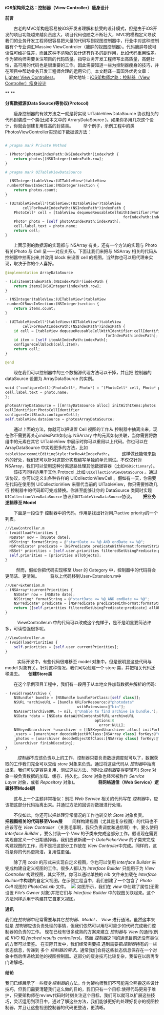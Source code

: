 ******iOS架构师之路：控制器（View Controller）瘦身设计******

**前言**

　　古老的MVC架构是容易被iOS开发者理解和接受的设计模式，但是由于iOS开发的项目功能越来越负责庞大，项目代码也随之不断壮大，MVC的模糊定义导致我们的业务开发工程师很容易把大量的代码写到视图控制器中，行业中对这种控制器有个专业词汇Massive ViewControler（臃肿的视图控制器）。代码臃肿导致可读性可维护性差，而且这种不清晰的设计还有许多的副作用，比如代码重用性差。作为架构师需要关注项目的代码质量。指导业务开发工程师写出高质量，高健壮性，高可用的代码也是很重要的工作。因此需要知道一些为控制器瘦身的技巧，并在项目中帮助业务开发工程师合理的运用它们。本文翻译一篇国外优秀文章：[Lighter View Controllers](https://www.objc.io/issues/1-view-controllers/lighter-view-controllers/)。
　　
原文地址：[iOS架构师之路：控制器（View Controller）瘦身设计](http://www.jianshu.com/p/0630fd7f9a44)


** **

**分离数据源(Data Source)等协议(Protocol)**

　　瘦身控制器的有效方法之一就是将实现 UITableViewDataSource 协议相关的代码封装成一个类(比如本文中的 ArraryDataSource )。如果你多用几次这个设计，你就会创建复用性高的封装类。
　　举个例子，示例工程中的类 PhotosViewController实现如下数据源方法：
```python

# pragma mark Private Method

- (Photo*)photoAtIndexPath:(NSIndexPath*)indexPath {
    return photos[(NSUInteger)indexPath.row];
}

# pragma mark UITableViewDataSource

- (NSInteger)tableView:(UITableView*)tableView
 numberOfRowsInSection:(NSInteger)section {
    return photos.count;
}

- (UITableViewCell*)tableView:(UITableView*)tableView
        cellForRowAtIndexPath:(NSIndexPath*)indexPath {
    PhotoCell* cell = [tableView dequeueReusableCellWithIdentifier:PhotoCellIdentifier
                                                      forIndexPath:indexPath];
    Photo* photo = [self photoAtIndexPath:indexPath];
    cell.label.text = photo.name;
    return cell;
}
```

　　上面示例的数据源的实现都与 NSArray 有关，还有一个方法的实现与 Photo 有关(Photo 与 Cell 呈一一对应关系)。下面让我们来把与 NSArray 相关的代码从 控制器中抽离出来,并改用 block 来设置 cell 的视图。当然你也可以用代理来实现，取决于你的个人喜好。
　　
```python
@implementation ArrayDataSource

- (id)itemAtIndexPath:(NSIndexPath*)indexPath {
    return items[(NSUInteger)indexPath.row];
}

- (NSInteger)tableView:(UITableView*)tableView
 numberOfRowsInSection:(NSInteger)section {
    return items.count;
}

- (UITableViewCell*)tableView:(UITableView*)tableView
        cellForRowAtIndexPath:(NSIndexPath*)indexPath {
    id cell = [tableView dequeueReusableCellWithIdentifier:cellIdentifier
                                              forIndexPath:indexPath];
    id item = [self itemAtIndexPath:indexPath];
    configureCellBlock(cell,item);
    return cell;
}

@end
```

　　现在我们可以控制器中的三个数据源代理方法可以干掉，并且把 控制器的 dataSource 设置为 ArrayDataSource 的实例。
　　
```python
void (^configureCell)(PhotoCell*, Photo*) = ^(PhotoCell* cell, Photo* photo) {
cell.label.text = photo.name;
};

photosArrayDataSource = [[ArrayDataSource alloc] initWithItems:photos
cellIdentifier:PhotoCellIdentifier
configureCellBlock:configureCell];
self.tableView.dataSource = photosArrayDataSource;
```

　　通过上面的方法，你就可以把设置 Cell 视图的工作从 控制器中抽离出来。现在你不需要再关心indexPath如何与 NSArrary 中的元素如何关联，当你需要将数组中的元素在其它 UITableView 中展示时你可以重用以上代码。你也可以在 ArrayDataSource 中实现更多的方法，比如`tableView:commitEditingStyle:forRowAtIndexPath:`。
　　这样做还能带来额外的好处，我们还可以针对这部分实现编写单独的单元测试。不仅仅针对NSArray，我们可以使用这种分离思路处理其他数据容器（比如`NSDictionary`）。
　　该技巧同样适用于其他 Protocol ,比如 `UICollectionViewDataSource` 。通过该协议，你可以定义出各种各样的 UICollectionViewCell 。假如有一天，你需要在代码在使用到 UICollectionView 来替代当前的 UITableView，你只需要修改几行 控制器中的代码即可完成替换。你甚至能够让你的 DataSource 类同时实现 `UICollectionViewDataSource` 协议和` UITableViewDataSource `协议。
 
 
 
**把业务逻辑移至 Model**

　　下面是一段位于 控制器中的代码，作用是找出针对用户active priority的一个列表。
　　
```python
//ViewController.m
- (void)loadPriorities {
  NSDate* now = [NSDate date];
  NSString* formatString = @"startDate <= %@ AND endDate >= %@";
  NSPredicate* predicate = [NSPredicate predicateWithFormat:formatString, now, now];
  NSSet* priorities = [self.user.priorities filteredSetUsingPredicate:predicate];
  self.priorities = [priorities allObjects];
}
```
 
　　然而，假如你把代码实现移至 User 的 Category 中，控制器中的代码将会更简洁、更清晰。
　　
将以上代码移到User+Extension.m中 
```python
//User+Extension.m
- (NSArray*)currentPriorities {
    NSDate* now = [NSDate date];
    NSString* formatString = @"startDate <= %@ AND endDate >= %@";
    NSPredicate* predicate = [NSPredicate predicateWithFormat:formatString, now, now];
    return [[self.priorities filteredSetUsingPredicate:predicate] allObjects];
}
```
  
　　ViewController.m 中的代码可以改成这个鬼样子，是不是明显要简洁许多，可读性强很多呢。
　　
```python
//ViewController.m
- (void)loadPriorities {
    self.priorities = [self.user currentPriorities];
}
```
  
　　实际开发中，有些代码很难移至 model 对象中，但是很明显这些代码与 model 对象有关。针对这种情况，我们可以创建一个 store 类，并把相关代码迁移进去。
 
 
**创建Store类**

　　在这个示例项目工程中，我们有一段用于从本地文件加载数据并解析的代码:
```python
- (void)readArchive {
    NSBundle* bundle = [NSBundle bundleForClass:[self class]];
    NSURL *archiveURL = [bundle URLForResource:@"photodata"
                                 withExtension:@"bin"];
    NSAssert(archiveURL != nil, @"Unable to find archive in bundle.");
    NSData *data = [NSData dataWithContentsOfURL:archiveURL
                                         options:0
                                           error:NULL];
    NSKeyedUnarchiver *unarchiver = [[NSKeyedUnarchiver alloc] initForReadingWithData:data];
    _users = [unarchiver decodeObjectOfClass:[NSArray class] forKey:@"users"];
    _photos = [unarchiver decodeObjectOfClass:[NSArray class] forKey:@"photos"];
    [unarchiver finishDecoding];
}
```
  
　　*控制器*不应该负责以上的工作，控制器只要负责数据调度就可以了，数据获取的工作我们完全可以交给 *store* 对象来负责。通过将这些代码从 *控制器*中抽离出来，我们可以更容易复用、测试这些方法、同时让*控制器*变得更轻巧( *Store* 对象一般负责数据的加载、缓存、持久化。*Store* 对象也经常被称作 *Service Layer* 对象，或者 *Repository* 对象)。
　　
　　
**将网络通信（Web Service）逻辑移至Model层**


　　这与上一个主题非常相似：别把 *Web Service* 相关的代码写在 *控制器*中，应该把这部分代码抽离出来。并通过方法的回调对数据进行处理。

　　不仅如此，你还可以把处理异常情况的工作也转交给 *Store* 对象负责。
　　
**把视图相关的代码移至View层**
　　同样构建视图（尤其是复杂视图）的代码也不应该写在 *View Controller* （关我毛事啊，我只负责调度和通信啊）中。要么使用*Interface Builder* ，要么封装一个 *Vew* 的子类来完成这部分工作。假设现在需要实现自定义一个日期选择器。我们应该新建一个 *DatePickerView* 的子类来完成构建视图的工作，而不是把这部分工作放在 *View Controller*中完成。同样的，这将是你的代码更简洁，复用性更强。

　　除了用 *code* 的形式来实现自定义视图，你也可以使用 *Interface Builder* 来完成构建自定义视图的工作。很多人都认为 *Interface Builder* 只能用于为 *View Controller* 构建视图，其实不然，你可以通过单独的 *nib* 文件来加载在 *Interface Builder*中构建的自定义视图。在示例工程当中，我们创建了一个包含了 *Photo Cell* 视图的 *PhotoCell.xib* 文件。
 ![](http://upload-images.jianshu.io/upload_images/1112722-d945cbc94313b0fc.png?imageMogr2/auto-orient/strip%7CimageView2/2/w/1240)
如图所示，我们在 *view* 中创建了属性(无需设置 *File’s Owner* 对象)并把它们与 *Interface Builder* 中的视图关联起来。这个方法同样适用于构建其它自定义视图。

**通讯**

我们在*控制器*中经常需要与其它*控制器*、*Model* 、 *View* 进行通讯。虽然这本来就是 *控制器*应该负责处理的事情，但我们依然可以用尽可能少的代码完成我们控制器的负责的工作。
现在已经有很多成熟的方案来建立 *控制器*与 *View* 的通讯(例如 *KVO* 和 *fetched results controllers*)。然而 *控制器*之间的通讯目前还没有类似的方案可以借鉴。
在实际开发中，我们经常需要把 遇到需要把*控制器*持有的一些状态信息，传递到 多个 *控制器的需求*。通常我们会将这些状态信息保存在一个对象中然后传递给其他的视图控制器。这部分的瘦身技巧比较复杂，我留在以后再专门讲解吧。

**结论**

我们已经展示了一些瘦身*控制器*的方法。作为架构师我们不可能完全照搬这些设计技巧，但我们需要清楚我们这么做的目的，我们只有一个目标:使得代码更易于维护，只要架构师在review代码时时刻关注这个目标，我们可以就可以扩展这些技巧，灵活运用到项目中。通过了解这些方法，我们能够更好的处理好复杂的视图控制器，并且让这些视图控制器的代码更整洁，更清晰。
